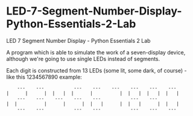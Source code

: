 # LED-7-Segment-Number-Display-Python-Essentials-2-Lab
LED 7 Segment Number Display - Python Essentials 2 Lab

A program which is able to simulate the work of a seven-display device, although we're going to use single LEDs instead of segments.

Each digit is constructed from 13 LEDs (some lit, some dark, of course) - like this 1234567890 example:


        ---    ---           ---    ---    ---    ---    ---    ---   
    |      |      |  |   |  |      |          |  |   |  |   |  |   |  
        ---    ---    ---    ---    ---           ---    ---
    |  |          |      |      |  |   |      |  |   |      |  |   |  
        ---    ---           ---    ---           ---    ---    ---   
